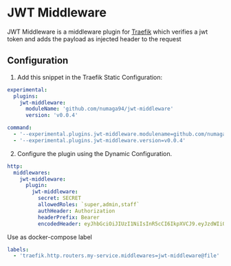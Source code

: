 # JWT Middleware

JWT Middleware is a middleware plugin for [Traefik](https://github.com/containous/traefik) which verifies a jwt token and adds the payload as injected header to the request

## Configuration

1. Add this snippet in the Traefik Static Configuration:

```yaml
experimental:
  plugins:
    jwt-middleware:
      moduleName: 'github.com/numaga94/jwt-middleware'
      version: 'v0.0.4'

command:
  - '--experimental.plugins.jwt-middleware.modulename=github.com/numaga94/jwt-middleware'
  - '--experimental.plugins.jwt-middleware.version=v0.0.4'
```

2. Configure the plugin using the Dynamic Configuration.

```yaml
http:
  middlewares:
    jwt-middleware:
      plugin:
        jwt-middleware:
          secret: SECRET
          allowedRoles: `super,admin,staff`
          authHeader: Authorization
          headerPrefix: Bearer
          encodedHeader: eyJhbGciOiJIUzI1NiIsInR5cCI6IkpXVCJ9.eyJzdWIiOiIxMjM0NTY3ODkwIiwibmFtZSI6IkpvaG4gRG9lIiwiaWF0IjoxNTE2MjM5MDIyfQ._XEngvIuxOcA-j7y_upRUbXli4DLToNf7HxH1XNmxSc

```

Use as docker-compose label

```yaml
labels:
  - 'traefik.http.routers.my-service.middlewares=jwt-middleware@file'
```
